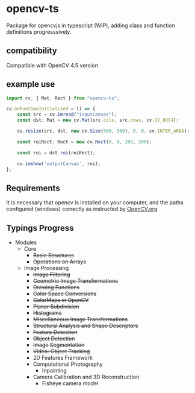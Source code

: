 # opencv-ts
Package for opencvjs in typescript (WIP), adding class and function definiitons progresssively.

## compatibility

Compatible with OpenCV 4.5 version

## example use

```typescript
import cv, { Mat, Rect } from "opencv-ts";

cv.onRuntimeInitialized = () => {
    const src = cv.imread("inputCanvas");
    const dst: Mat = new cv.Mat(src.cols, src.rows, cv.CV_8UC4);

    cv.resize(src, dst, new cv.Size(500, 500), 0, 0, cv.INTER_AREA);

    const roiRect: Rect = new cv.Rect(0, 0, 200, 200);

    const roi = dst.roi(roiRect);

    cv.imshow('outputCanvas', roi);
};

```

## Requirements

It is necessary that opencv is installed on your computer, and the paths configured (windows) correctly as instructed by [OpenCV.org](https://opencv.org/)

## Typings Progress
* Modules
  * Core
    * ~~Basic Structures~~
    * ~~Operations on Arrays~~
  * Image Processing
    * ~~Image Filtering~~
    * ~~Geometric Image Transformations~~
    * ~~Drawing Functions~~
    * ~~Color Space Conversions~~
    * ~~ColorMaps in OpenCV~~
    * ~~Planar Subdivision~~
    * ~~Histograms~~
    * ~~Miscellaneous Image Transformations~~
    * ~~Structural Analysis and Shape Descriptors~~
    * ~~Feature Detection~~
    * ~~Object Detection~~
    * ~~Image Segmentation~~
    * ~~Video: Object Tracking~~
    * 2D Features Framework
    * Computational Photography
      * Inpainting
    * Camera Calibration and 3D Reconstruction
      * Fisheye camera model
